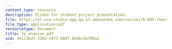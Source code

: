 ```yaml
---
content_type: resource
description: Slides for student project presentation.
file: https://ol-ocw-studio-app-qa.s3.amazonaws.com/courses/6-895-theory-of-parallel-systems-sma-5509-fall-2003/3e1136d12262c073888fb5ebc5e709a2_fp_ananian.pdf
file_type: application/pdf
resourcetype: Document
title: fp_ananian.pdf
uid: 3e1136d1-2262-c073-888f-b5ebc5e709a2
---
```

